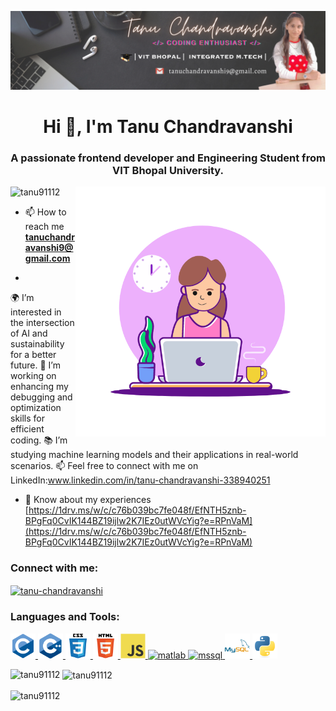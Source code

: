 ![logo](https://github.com/tanu91112/tanu91112/blob/main/banner.png)
<h1 align="center">Hi 👋, I'm Tanu Chandravanshi</h1>
<h3 align="center">A passionate frontend developer and Engineering Student from VIT Bhopal University.</h3>

<img align="right" alt="coding" width="400" src="https://github.com/tanu91112/tanu91112/blob/main/github.gif">

<p align="left"> <img src="https://komarev.com/ghpvc/?username=tanu91112&label=Profile%20views&color=0e75b6&style=flat" alt="tanu91112" /> </p>

- 📫 How to reach me **tanuchandravanshi9@gmail.com**

- 
🌍 I’m interested in the intersection of AI and sustainability for a better future.
🔧 I’m working on enhancing my debugging and optimization skills for efficient coding.
📚 I’m studying machine learning models and their applications in real-world scenarios.
📫 Feel free to connect with me on LinkedIn:www.linkedin.com/in/tanu-chandravanshi-338940251

- 📄 Know about my experiences [https://1drv.ms/w/c/c76b039bc7fe048f/EfNTH5znb-BPgFq0CvIK144BZ19ijlw2K7IEz0utWVcYig?e=RPnVaM](https://1drv.ms/w/c/c76b039bc7fe048f/EfNTH5znb-BPgFq0CvIK144BZ19ijlw2K7IEz0utWVcYig?e=RPnVaM)


<h3 align="left">Connect with me:</h3>
<p align="left">
<a href="https://www.linkedin.com/in/tanu-chandravanshi-338940251" target="blank"><img align="center" src="https://raw.githubusercontent.com/rahuldkjain/github-profile-readme-generator/master/src/images/icons/Social/linked-in-alt.svg" alt="tanu-chandravanshi" height="30" width="40" /></a>
</p>

<h3 align="left">Languages and Tools:</h3>
<p align="left"> <a href="https://www.cprogramming.com/" target="_blank" rel="noreferrer"> <img src="https://raw.githubusercontent.com/devicons/devicon/master/icons/c/c-original.svg" alt="c" width="40" height="40"/> </a> <a href="https://www.w3schools.com/cpp/" target="_blank" rel="noreferrer"> <img src="https://raw.githubusercontent.com/devicons/devicon/master/icons/cplusplus/cplusplus-original.svg" alt="cplusplus" width="40" height="40"/> </a> <a href="https://www.w3schools.com/css/" target="_blank" rel="noreferrer"> <img src="https://raw.githubusercontent.com/devicons/devicon/master/icons/css3/css3-original-wordmark.svg" alt="css3" width="40" height="40"/> </a> <a href="https://www.w3.org/html/" target="_blank" rel="noreferrer"> <img src="https://raw.githubusercontent.com/devicons/devicon/master/icons/html5/html5-original-wordmark.svg" alt="html5" width="40" height="40"/> </a> <a href="https://developer.mozilla.org/en-US/docs/Web/JavaScript" target="_blank" rel="noreferrer"> <img src="https://raw.githubusercontent.com/devicons/devicon/master/icons/javascript/javascript-original.svg" alt="javascript" width="40" height="40"/> </a> <a href="https://www.mathworks.com/" target="_blank" rel="noreferrer"> <img src="https://upload.wikimedia.org/wikipedia/commons/2/21/Matlab_Logo.png" alt="matlab" width="40" height="40"/> </a> <a href="https://www.microsoft.com/en-us/sql-server" target="_blank" rel="noreferrer"> <img src="https://www.svgrepo.com/show/303229/microsoft-sql-server-logo.svg" alt="mssql" width="40" height="40"/> </a> <a href="https://www.mysql.com/" target="_blank" rel="noreferrer"> <img src="https://raw.githubusercontent.com/devicons/devicon/master/icons/mysql/mysql-original-wordmark.svg" alt="mysql" width="40" height="40"/> </a> <a href="https://www.python.org" target="_blank" rel="noreferrer"> <img src="https://raw.githubusercontent.com/devicons/devicon/master/icons/python/python-original.svg" alt="python" width="40" height="40"/> </a> </p>

<p><img align="left" src="https://github-readme-stats.vercel.app/api/top-langs?username=tanu91112&show_icons=true&locale=en&layout=compact" alt="tanu91112" /></p>

<p>&nbsp;<img align="center" src="https://github-readme-stats.vercel.app/api?username=tanu91112&show_icons=true&locale=en" alt="tanu91112" /></p>

<p><img align="center" src="https://github-readme-streak-stats.herokuapp.com/?user=tanu91112&" alt="tanu91112" /></p>

